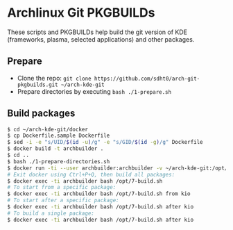 # Archlinux Git PKGBUILDs

These scripts and PKGBUILDs help build the git version of KDE (frameworks, plasma, selected applications) and other packages.

## Prepare

* Clone the repo: `git clone https://github.com/sdht0/arch-git-pkgbuilds.git ~/arch-kde-git`
* Prepare directories by executing `bash ./1-prepare.sh`

## Build packages

```bash
$ cd ~/arch-kde-git/docker
$ cp Dockerfile.sample Dockerfile
$ sed -i -e "s/UID/$(id -u)/g" -e "s/GID/$(id -g)/g" Dockerfile
$ docker build -t archbuilder .
$ cd ..
$ bash ./1-prepare-directories.sh
$ docker run -ti --user archbuilder:archbuilder -v ~/arch-kde-git:/opt/arch-kde-git -v ~/arch-kde-git/repo:/opt/repo --tmpfs /opt/tmpfs:exec --name archbuilder archbuilder bash
# Exit docker using Ctrl+P+Q, then build all packages:
$ docker exec -ti archbuilder bash /opt/7-build.sh
# To start from a specific package:
$ docker exec -ti archbuilder bash /opt/7-build.sh from kio
# To start after a specific package:
$ docker exec -ti archbuilder bash /opt/7-build.sh after kio
# To build a single package:
$ docker exec -ti archbuilder bash /opt/7-build.sh after kio
```
